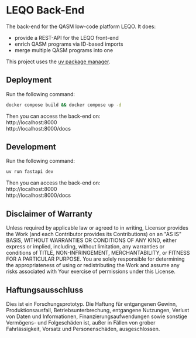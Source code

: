 # LEQO Back-End

The back-end for the QASM low-code platform LEQO.
It does:

- provide a REST-API for the LEQO front-end
- enrich QASM programs via ID-based imports
- merge multiple QASM programs into one

This project uses the [uv package manager](https://docs.astral.sh/uv/#getting-started).

## Deployment

Run the following command:

```bash
docker compose build && docker compose up -d
```

Then you can access the back-end on:  
http://localhost:8000  
http://localhost:8000/docs

## Development

Run the following command:

```bash
uv run fastapi dev
```

Then you can access the back-end on:  
http://localhost:8000  
http://localhost:8000/docs

## Disclaimer of Warranty

Unless required by applicable law or agreed to in writing, Licensor provides the Work (and each Contributor provides its
Contributions) on an "AS IS" BASIS, WITHOUT WARRANTIES OR CONDITIONS OF ANY KIND, either express or implied, including,
without limitation, any warranties or conditions of TITLE, NON-INFRINGEMENT, MERCHANTABILITY, or FITNESS FOR A
PARTICULAR PURPOSE. You are solely responsible for determining the appropriateness of using or redistributing the Work
and assume any risks associated with Your exercise of permissions under this License.

## Haftungsausschluss

Dies ist ein Forschungsprototyp. Die Haftung für entgangenen Gewinn, Produktionsausfall, Betriebsunterbrechung,
entgangene Nutzungen, Verlust von Daten und Informationen, Finanzierungsaufwendungen sowie sonstige Vermögens- und
Folgeschäden ist, außer in Fällen von grober Fahrlässigkeit, Vorsatz und Personenschäden, ausgeschlossen.
